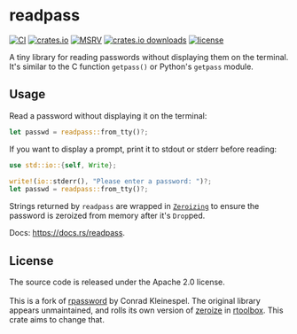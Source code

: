 # readpass

[![CI](https://img.shields.io/github/actions/workflow/status/acuteenvy/readpass/ci.yml?label=CI&logo=github&style=flat-square)](https://github.com/acuteenvy/readpass/actions/workflows/ci.yml)
[![crates.io](https://img.shields.io/crates/v/readpass?logo=rust&style=flat-square&color=orange)](https://crates.io/crates/readpass)
[![MSRV](https://img.shields.io/crates/msrv/readpass?logo=rust&style=flat-square&color=teal)](https://crates.io/crates/readpass)
[![crates.io downloads](https://img.shields.io/crates/d/readpass?logo=rust&style=flat-square)](https://crates.io/crates/readpass)
[![license](https://img.shields.io/github/license/acuteenvy/readpass?style=flat-square&color=purple)](/LICENSE-APACHE)

A tiny library for reading passwords without displaying them on the terminal.
It's similar to the C function `getpass()` or Python's `getpass` module.

## Usage

Read a password without displaying it on the terminal:

```rust
let passwd = readpass::from_tty()?;
```

If you want to display a prompt, print it to stdout or stderr before reading:

```rust
use std::io::{self, Write};

write!(io::stderr(), "Please enter a password: ")?;
let passwd = readpass::from_tty()?;
```

Strings returned by `readpass` are wrapped in [`Zeroizing`](https://docs.rs/zeroize/latest/zeroize/struct.Zeroizing.html)
to ensure the password is zeroized from memory after it's `Drop`ped.

Docs: <https://docs.rs/readpass>.

## License

The source code is released under the Apache 2.0 license.
<br><br>
This is a fork of [rpassword](https://github.com/conradkleinespel/rpassword) by Conrad Kleinespel.
The original library appears unmaintained, and rolls its own version of [zeroize](https://github.com/RustCrypto/utils/tree/master/zeroize)
in [rtoolbox](https://docs.rs/rtoolbox/0.0.2/rtoolbox/safe_string/struct.SafeString.html).
This crate aims to change that.
